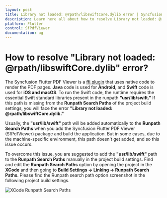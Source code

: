 ```yaml
---
layout: post
title: Library not loaded: @rpath/libswiftCore.dylib error | Syncfusion
description: Learn here all about how to resolve Library not loaded: @rpath/libswiftCore.dylib error faced when using Syncfusion Flutter PdfViewer (SfPdfViewer) widget.
platform: Flutter
control: SfPdfViewer
documentation: ug
---
```


# How to resolve "Library not loaded: @rpath/libswiftCore.dylib" error?

The Syncfusion Flutter PDF Viewer is a [ffi plugin](https://docs.flutter.dev/packages-and-plugins/developing-packages#types) that uses native code to render the PDF pages. **Java** code is used for **Android**, and **Swift** code is used for **iOS and macOS**. To run the Swift code, the runtime requires the essential Swift standard libraries present in the runpath **“usr/lib/swift.”** If this path is missing from the **Runpath Search Paths** of the project build settings, you will face the error **"Library not loaded: @rpath/libswiftCore.dylib."** 
 
Usually, the **"usr/lib/swift"** path will be added automatically to the **Runpath Search Paths** when you add the Syncfusion Flutter PDF Viewer (SfPdfViewer) package and build the application. But in some cases, due to the machine-specific environment, this path doesn't get added, and so this issue occurs. 
 
To overcome this issue, you are suggested to add the **"usr/lib/swift"** path to the **Runpath Search Paths** manually in the project build settings. Find and edit the **Runpath Search Paths** option by opening the project in the **XCode** and then going to **Build Settings -> Linking -> Runpath Search Paths**. Please find the Runpath search path option screenshot in the following project build settings.

![XCode Runpath Search Paths](images/xcode-runpath-search-paths.jpg)